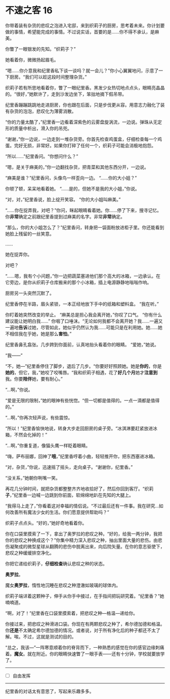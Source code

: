 # 不速之客 16

你带着装有杂货的悲叹之泡进入宅邸，来到织莉子的厨房，思考着未来。你计划要做的事情，希望能完成的事情。不过说实话，首要的是……你不得不承认，是麻美。

你瞥了一眼银发的先知。“织莉子？”

她看着你，微微扬起眉毛。

“嗯……你介意我和纪里香私下谈一谈吗？就一会儿？”你小心翼翼地问，示意了一下厨房。“我们可以趁这段时间整理杂货。”

织莉子若有所思地看着你，瞥了一眼纪里香。黑发少女热切地点点头，眼睛亮晶晶的。“很好，”她默许了，走到沙发边坐下，笨拙地摘下假吊带。

纪里香蹦蹦跳跳地走进厨房，你也跟在后面，只是步伐更从容。用意志力融化了装有杂货的泡泡，悲叹化为薄雾消散。

“你的力量太酷了，”纪里香一边看着深紫色的云雾盘旋涡流，一边说。弹珠从无定形的质量中析出，滑入你的吊兜。

“谢谢，”你一边说，一边走到一堆杂货旁。你首先检查鸡蛋盒，仔细检查每一个鸡蛋。完好无损，非常好。如果你打碎了任何一个，织莉子可能会消极地抱怨。

“所以……”纪里香问。“你想问什么？”

“嗯，是关于麻美的，”你一边翻找杂货，把青菜和其他东西分开，一边说。

“麻美是谁？”纪里香问，头像鸟一样歪向一边。 “……你的大小姐？”

你顿了顿，呆呆地看着她。 “……是的，但她不是我的大小姐，”你说。

“对，对，”纪里香说，脸上绽开笑容。 “你的大小姐叫麻美。”

“……你在捉弄我，对吧？”你问，眯起眼睛看着她。你……停了下来，搜寻记忆。你**非常**确定之前跟纪里香提到过麻美的名字。非常**非常**确定。

“那么，你的大小姐怎么了？”纪里香问，转身把一袋面粉放进柜子里。你还能看到她脸上残留的一丝笑意。

……

她在捉弄你。

对吧？

“……嗯，我有个小问题，”你一边把蔬菜塞进他们那个高大的冰箱，一边承认。在它旁边，是你从织莉子仓库搬来的那个小冰箱，插上电源静静地嗡嗡作响。

厨房另一头突然沉默了。

纪里香停在半路，眉头紧锁，一本正经地放下手中的纸箱和塑料盒。 “我在听。”

你盯着她突然改变的举止。 “麻美总是担心我会离开她，”你叹了口气。 “你有什么建议能让她明白我……” 你咽了口唾沫。“无论如何我都不会离开她？我……一遍又一遍地**告诉**过她，尽管如此，她似乎仍然认为我……可能只是在利用她。她……她不相信我在乎她，她是那么**害怕**。”

纪里香鼻孔翕张。几步跨到你面前，认真地抬头看着你的眼睛。 “爱她，”她说。

“我——”

“不，她—”纪里香停住了脚步，退后了几步。“你要好好照顾她。她是**你的**，你是**她的**，但它，我，”她咬了咬嘴唇。“我和织莉子相遇，花了**好几个月**她才**注意到**我。你要**陪伴**她，要有耐心。”

“...啊，”你说。

“爱是无限的限制，”她的眼神有些恍惚。“但一切都是值得的。一点一滴都是值得的。”

“...啊，”你再次轻声说，有些震惊。

“所以！”纪里香愉快地说，转身大步走回厨房的桌子旁。“冰淇淋要赶紧放进冰箱，不然会化掉的！”

“...啊，”你重复道，像猫头鹰一样眨着眼睛。

“嗨，萨布丽娜，回神了**哦**，”纪里香哼着小曲，轻轻推开你，把东西塞进冰箱。

“对，杂货，”你说，迅速摇了摇头，走向桌子。“谢谢你，纪里香。”

“没关系，”她朝你咧嘴一笑。

再花几分钟时间，就把杂货都整整齐齐地收拾好了，然后你回到客厅。“织莉**子**，”纪里香一边喊一边跳到你前面，软绵绵地趴在先知的大腿上。

“我得马上走了，”你看着这对幸福的情侣说。“不过最后还有一件事。我在研究...如何改善所有魔法少女的生活。你们愿意提供帮助吗？”

织莉子点点头。“好的，”她好奇地看着你。

你在口袋里摸索了一下，拿出了奥罗拉的悲叹之种。“好的，给我一两分钟，我把你的悲叹之种换成这个？”你集中精力深入悲叹之种，抽出里面大量的悲伤。由悲伤凝聚成的微型星球从翻腾的悲伤中脱离出来，向后院矢量。在你的意志驱使下，悲叹之种缓缓排空净化。

你把它递给织莉子，**仔细检查**确认悲叹之种的状态。

**奥罗拉**。

魔女**奥罗拉**，惰性地沉睡在悲叹之种澄澈如玻璃的球体内。

织莉子端详着这颗种子，伸手从你手中接过，在手指间把玩研究着。“纪里香？”她喃喃道。 

“啊，对了！”纪里香在口袋里摸索着，把悲叹之种—格温—递给你。

你接过来，把悲叹之种滑进口袋。你现在有两颗悲叹之种了，希尔德加德和格温。你**还是**不太确定希尔德加德的情况。或者说，对于所有净化后的种子都还不太了解。唉。不过，这就是测试的目的。 

“总之，我该—”一阵寒意顺着你的脊背而下，一种熟悉的感觉在你的感官边缘刺痛着。**魔女**。就在附近。你的眼睛快速瞥了一眼手表——还有十分钟，学校就要放学了。

---

- [ ] 自由发挥

---

纪里香的对话太有意思了，写起来乐趣多多。
